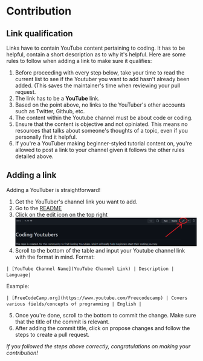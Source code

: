 # Contribution

## Link qualification
Links have to contain YouTube content pertaining to coding. It has to be helpful, contain a short description as to why it's helpful.
Here are some rules to follow when adding a link to make sure it qualifies:
1. Before proceeding with every step below, take your time to read the current list to see if the Youtuber you want to add hasn't already been added. (This saves the maintainer's time when reviewing your pull request.
2. The link has to be a **YouTube** link.
3. Based on the point above, no links to the YouTuber's other accounts such as Twitter, Github, etc.
4. The content within the Youtube channel must be about code or coding.
5. Ensure that the content is objective and not opiniated. This means no resources that talks about someone's thoughts of a topic, even if you personally find it helpful.
6. If you're a YouTuber making beginner-styled tutorial content on, you're allowed to post a link to your channel given it follows the other rules detailed above.
## Adding a link
Adding a YouTuber is straightforward!
1. Get the YouTuber's channel link you want to add.
2. Go to the [README](https://github.com/collab-community/coding-youtubers/blob/main/README.md)
3. Click on the edit icon on the top right
![](Assets/step3.png)
4. Scroll to the bottom of the table and input your Youtube channel link with the format in mind.
Format:
```
| [YouTube Channel Name](YouTube Channel Link) | Description | Language|
```
Example:
```
| [FreeCodeCamp.org](https://www.youtube.com/Freecodecamp) | Covers various fields/concepts of programming | English |
```
5. Once you're done, scroll to the bottom to commit the change. Make sure that the title of the commit is relevant.
6. After adding the commit title, click on propose changes and follow the steps to create a pull request.

*If you followed the steps above correctly, congratulations on making your contribution!*
